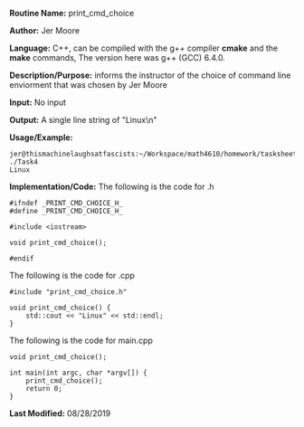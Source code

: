 **Routine Name:**    print_cmd_choice 

**Author:** Jer Moore

**Language:** C++, can be compiled with the g++ compiler **cmake** and the **make** commands, The version here was g++ (GCC) 6.4.0.

**Description/Purpose:** informs the instructor of the choice of command line enviorment that was chosen by Jer Moore 
 
**Input:** No input 

**Output:** A single line string of "Linux\n" 

**Usage/Example:** 

	jer@thismachinelaughsatfascists:~/Workspace/math4610/homework/tasksheet1/build$ ./Task4 
	Linux

**Implementation/Code:** The following is the code for .h

	#ifndef _PRINT_CMD_CHOICE_H_
	#define _PRINT_CMD_CHOICE_H_

	#include <iostream>

	void print_cmd_choice(); 

	#endif

The following is the code for .cpp

	#include "print_cmd_choice.h"

	void print_cmd_choice() {
		std::cout << "Linux" << std::endl;
	}

The following is the code for main.cpp

	void print_cmd_choice();

	int main(int argc, char *argv[]) {
		print_cmd_choice();
		return 0;
	}

**Last Modified:** 08/28/2019
